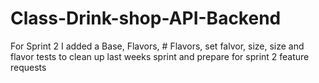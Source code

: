 # Class-Drink-shop-API-Backend

For Sprint 2 I added a Base, Flavors, # Flavors, set falvor, size, size and flavor tests to clean up last weeks sprint and prepare for sprint 2 feature requests
